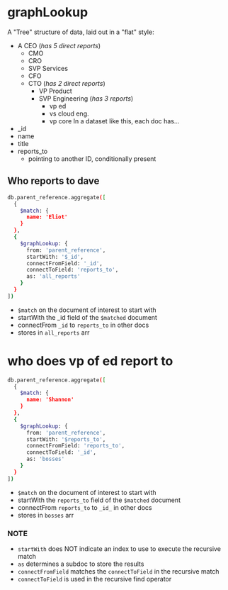# graphLookup
A "Tree" structure of data, laid out in a "flat" style:
- A CEO (_has 5 direct reports_)
  - CMO
  - CRO
  - SVP Services
  - CFO
  - CTO (_has 2 direct reports_)
    - VP Product
    - SVP Engineering (_has 3 reports_)
      - vp ed
      - vs cloud eng.
      - vp core
In a dataset like this, each doc has...
- _id
- name
- title
- reports_to
  - pointing to another ID, conditionally present  

## Who reports to dave
```bash
db.parent_reference.aggregate([
  {
    $match: {
      name: 'Eliot'
    }
  },
  {
    $graphLookup: {
      from: 'parent_reference',
      startWith: '$_id',
      connectFromField: '_id',
      connectToField: 'reports_to',
      as: 'all_reports'
    }
  }
])
```
- `$match` on the document of interest to start with
- startWith the _id field of the `$matched` document
- connectFrom `_id` to `reports_to` in other docs
- stores in `all_reports` arr

# who does vp of ed report to
```bash
db.parent_reference.aggregate([
  {
    $match: {
      name: 'Shannon'
    }
  },
  {
    $graphLookup: {
      from: 'parent_reference',
      startWith: '$reports_to',
      connectFromField: 'reports_to',
      connectToField: '_id',
      as: 'bosses'
    }
  }
])
```
- `$match` on the document of interest to start with
- startWith the `reports_to` field of the `$matched` document
- connectFrom `reports_to` to `_id_` in other docs
- stores in `bosses` arr

### NOTE
- `startWith` does NOT indicate an index to use to execute the recursive match
- `as` determines a subdoc to store the results
- `connectFromField` matches the `connectToField` in the recursive match
- `connectToField` is used in the recursive find operator
